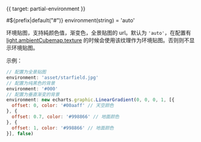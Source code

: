 {{ target: partial-environment }}

#${prefix|default("#")} environment(string) = 'auto'

环境贴图，支持純颜色值，渐变色，全景贴图的 url。默认为 `'auto'`，在配置有 [light.ambientCubemap.texture](${componentType}.light.ambientCubemap.texture) 的时候会使用该纹理作为环境贴图。否则则不显示环境贴图。

示例：
```js
// 配置为全景贴图
environment: 'asset/starfield.jpg'
// 配置为纯黑色的背景
environment: '#000'
// 配置为垂直渐变的背景
environment: new echarts.graphic.LinearGradient(0, 0, 0, 1, [{
  offset: 0, color: '#00aaff' // 天空颜色
}, {
  offset: 0.7, color: '#998866' // 地面颜色
}, {
  offset: 1, color: '#998866' // 地面颜色
}], false)

```
